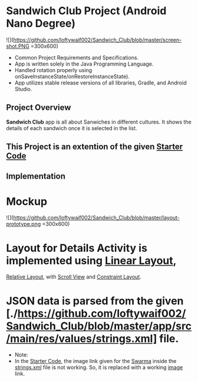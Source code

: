 # Sandwich Club Project (Android Nano Degree)
![](https://github.com/loftywaif002/Sandwich_Club/blob/master/screen-shot.PNG =300x600)
* Common Project Requirements and Specifications.
 * App is written solely in the Java Programming Language.
 * Handled rotation properly using onSaveInstanceState/onRestoreInstanceState). 
 * App utilizes stable release versions of all libraries, Gradle, and Android Studio.

## Project Overview
**Sandwich Club** app is all about Sanwiches in different cultures.
It shows the details of each sandwich once it is selected in the list.

## This Project is an extention of the given [Starter Code](https://github.com/udacity/sandwich-club-starter-code)

## Implementation
# Mockup
![](https://github.com/loftywaif002/Sandwich_Club/blob/master/layout-prototype.png =300x600)

# Layout for Details Activity is implemented using [Linear Layout](https://developer.android.com/reference/android/widget/LinearLayout),
[Relative Layout](https://developer.android.com/guide/topics/ui/layout/relative), with [Scroll View](https://developer.android.com/reference/android/widget/ScrollView) and [Constraint Layout](https://developer.android.com/reference/android/support/constraint/ConstraintLayout).

# JSON data is parsed from the given [./https://github.com/loftywaif002/Sandwich_Club/blob/master/app/src/main/res/values/strings.xml] file.

* Note:
 * In the [Starter Code](https://github.com/udacity/sandwich-club-starter-code), the image link given for the [Swarma](https://upload.wikimedia.org/wikipedia/commons/thumb/1/16/Shawarmafood.jpg/800px-Shawarmafood.jpg) inside the [strings.xml](https://github.com/udacity/sandwich-club-starter-code/blob/master/app/src/main/res/values/strings.xml) file is not working. So, it is replaced with a working [image](https://github.com/udacity/sandwich-club-starter-code/blob/master/app/src/main/res/values/strings.xml) link.
